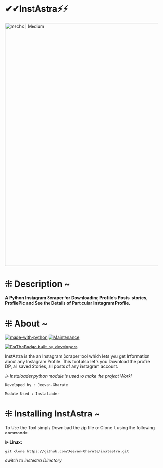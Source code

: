 # ✔✔InstAstra⚡⚡

<!---![instastra](https://user-images.githubusercontent.com/59790218/122512891-2f40a600-d027-11eb-832c-c2d3568cffb5.jpg)--->

<img align="centre" alt="mechx | Medium" width="800px" src="https://user-images.githubusercontent.com/59790218/122512891-2f40a600-d027-11eb-832c-c2d3568cffb5.jpg" />

# ⁜ Description ~

<b>A Python Instagram Scraper for Downloading Profile's Posts, stories, ProfilePic and See the Details of Particular Instagram Profile.</b>

# ⁜ About ~

[![made-with-python](https://img.shields.io/badge/Made%20with-Python-1f425f.svg)](https://www.python.org/)
[![Maintenance](https://img.shields.io/badge/Maintained%3F-yes-green.svg)](https://github.com/instaloader/instaloader)

[![ForTheBadge built-by-developers](http://ForTheBadge.com/images/badges/built-by-developers.svg)](https://github.com/Jeevan-Gharate/)

InstAstra is the an Instagram Scraper tool which lets you get Information about any Instagram Profile.
This tool also let's you Download the profile DP, all saved Stories, all posts of any instagram account.

<i> ⩥ Instaloader python module is used to make the project Work!</i>



`Developed by : Jeevan-Gharate`

`Module Used : Instaloader`

# ⁜ Installing InstAstra ~
To Use the Tool simply Download the zip file or Clone it using the following commands:

<b> ⩥ Linux:</b>

`git clone https://github.com/Jeevan-Gharate/instastra.git`

<i>switch to instastra Directory</i>

